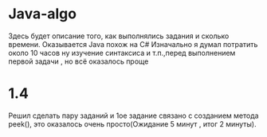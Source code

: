 # Java-algo
Здесь будет описание того, как выполнялись задания и сколько времени.
Оказывается Java похож на C#
Изначально я думал потратить около 10 часов ну изучение синтаксиса и т.п.,перед выполнением первой задачи , но вcё оказалось проще
# 1.4
Решил сделать пару заданий и 1ое задание связано с созданием метода peek(), это оказалось очень просто(Ожидание 5 минут , итог 2 минуты).
